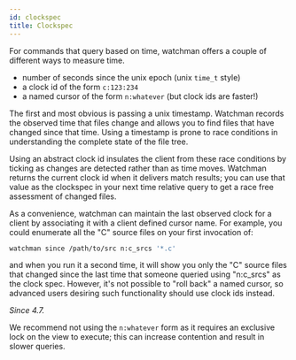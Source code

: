 ```yaml
---
id: clockspec
title: Clockspec
---
```


For commands that query based on time, watchman offers a couple of different
ways to measure time.

- number of seconds since the unix epoch (unix `time_t` style)
- a clock id of the form `c:123:234`
- a named cursor of the form `n:whatever` (but clock ids are faster!)

The first and most obvious is passing a unix timestamp. Watchman records the
observed time that files change and allows you to find files that have changed
since that time. Using a timestamp is prone to race conditions in
understanding the complete state of the file tree.

Using an abstract clock id insulates the client from these race conditions by
ticking as changes are detected rather than as time moves. Watchman returns
the current clock id when it delivers match results; you can use that value as
the clockspec in your next time relative query to get a race free assessment
of changed files.

As a convenience, watchman can maintain the last observed clock for a client
by associating it with a client defined cursor name. For example, you could
enumerate all the "C" source files on your first invocation of:

```bash
watchman since /path/to/src n:c_srcs '*.c'
```

and when you run it a second time, it will show you only the "C" source files
that changed since the last time that someone queried using "n:c_srcs" as the
clock spec. However, it's not possible to "roll back" a named cursor, so
advanced users desiring such functionality should use clock ids instead.

_Since 4.7._

We recommend not using the `n:whatever` form as it requires an exclusive lock
on the view to execute; this can increase contention and result in slower
queries.
